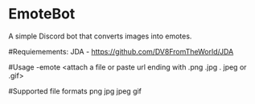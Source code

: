 # EmoteBot
A simple Discord bot that converts images into emotes.


#Requiemements:
JDA - https://github.com/DV8FromTheWorld/JDA


#Usage
-emote <name> <width in icons> <attach a file or paste url ending with .png .jpg . jpeg or .gif>


#Supported file formats
png jpg jpeg gif

